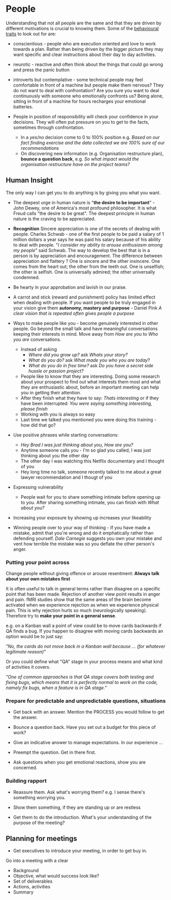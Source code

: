 # People

Understanding that not all people are the same and that they are driven by different motivations is crucial to knowing them. Some of the [behavioural traits](https://www.scienceofpeople.com/category/behavioral-psychology) to look out for are: 
* conscientious - people who are execution oriented and love to work towards a plan. Rather than being driven by the bigger picture they may want specific and clear instructions about their day to day activities.
* neurotic - reactive and often think about the things that could go wrong and press the panic button
* introverts but contemplative - some technical people may feel comfortable in front of a machine but people make them nervous? They do not want to deal with confrontation? Are you sure you want to deal continuously with someone who emotionally confronts us? Being alone, sitting in front of a machine for hours recharges your emotional batteries.

* People in position of responsibility will check your confidence in your decisions. They will often put pressure on you to get to the facts, sometimes through confrontation.
  * In a *yes/no* decision come to 0 to 100% position e.g. *Based on our fact finding exercise and the data collected we are 100% sure of our recommendations*
  * On discovering new information (e.g. Organisation restructure plan), **bounce a question back**, e.g. *So what impact would the organisation restructure have on the project teams?*

## Human Insight

The only way I can get you to do anything is by giving you what you want.

* The deepest urge in human nature is "**the desire to be important**" - John Dewey, one of America's most profound philosopher. It is what Freud calls "the desire to be great". The deepest principle in human nature is the craving to be appreciated.

* **Recognition** Sincere appreciation is one of the secrets of dealing with people. Charles Schwab - one of the first people to be paid a salary of 1 million dollars a year says he was paid his salary because of his ability to deal with people. "*I consider my ability to arouse enthusiasm among my people*" said Schwab. The way to develop the best that is in a person is by appreciation and encouragement. The difference between appreciation and flattery ? One is sincere and the other insincere. One comes from the heart out; the other from the teeth out. One is unselfish; the other is selfish. One is universally admired; the other universally condemned.
* Be hearty in your approbation and lavish in our praise.
  
* A carrot and stick (reward and punishment) policy has limited effect when dealing with people. If you want people to be truly engaged in your vision give them **autonomy, mastery and purpose** - Daniel Pink 
*A clear vision that is repeated often gives people a purpose*
  
* Ways to make people like you - become genuinely interested in other people. Go beyond the small talk and have meaningful conversations keeping their interests in mind. Move away from *How are you* to *Who you are* conversations.
  * Instead of asking 
    * *Where did you grow up?* ask *Whats your story?* 
    * *What do you do?* ask *What made you who you are today*?
    * *What do you do in free time?* ask *Do you have a secret side hussle or passion project?*
  * People like to know that they are interesting. Doing some research about your prospect to find out what interests them most and what they are enthusiastic about, before an important meeting can help you in getting their attention. 
  * After they finish what they have to say: *Thats interesting* or if they have been interrupted: *You were saying something interesting, please finish*
  * Working with you is always so easy
  * Last time we talked you mentioned you were doing this training - how did that go?
* Use positive phrases while starting conversations:
  * *Hey Brad I was just thinking about you, How are you?*
  * Anytime someone calls you - I'm so glad you called, I was just thinking about you the other day
  * The other day I was watching this Netflix documentary and I thought of you
  * Hey long time no talk, someone recently talked to me about a great lawyer recommendation and I thougt of you
 * Expressing vulnerability
   * People wait for you to share something intimate before opening up to you. After sharing something intimate, you can finish with *What about you?*
 * Increasing your exposure by showing up increases your likeability
 
* Winning people over to your way of thinking - If you have made a mistake, admit that you're wrong and do it emphatically rather than defending yourself. *Dale Carnegie* suggests you own your mistake and vent how terrible the mistake was so you deflate the other person's anger.
  
### Putting your point across

Change people without giving offence or arouse resentment: **Always talk about your own mistakes first**

It is often useful to talk in general terms rather than disagree on a specific point that has been made. Rejection of another view point results in anger and pain. fMRI studies show that the same areas of the brain become activated when we experience rejection as when we experience physical pain. This is why rejection hurts so much (neurologically speaking). Therefore try to **make your point in a general sense**.

e.g. on a Kanban wall a point of view could be to move cards backwards if QA finds a bug. If you happen to disagree with moving cards backwards an option would be to just say:

*"No, the cards do not move back in a Kanban wall because ... (for whatever legitimate reason)"*

Or you could define what "QA" stage in your process means and what kind of activities it covers.

*"One of common approaches is that QA stage covers both testing and fixing bugs, which means that it is perfectly normal to work on the code, namely fix bugs, when a feature is in QA stage."*

### Prepare for predictable and unpredictable questions, situations

* Get back with an answer. Mention the PROCESS you would follow to get the answer.

* Bounce a question back. Have you set out a budget for this piece of work?

* Give an indicative answer to manage expectations. In our experience ...

* Preempt the question. Get in there first.

* Ask questions when you get emotional reactions, show you are concerned.

### Building rapport

* Reassure them. Ask what's worrying them? e.g. I sense there's something worrying you.

* Show them something, if they are standing up or are restless

* Get them to do the introduction. What's your understanding of the purpose of the meeting?

## Planning for meetings

* Get executives to introduce your meeting, in order to get buy in.

Go into a meeting with a clear

* Background
* Objective, what would success look like?
* Set of deliverables
* Actions, activities
* Summary
